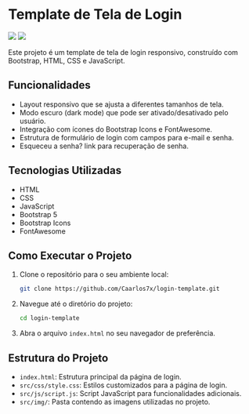 # Template de Tela de Login

<div>
<img src="https://i.imgur.com/8vhNCec.png">
<img src="https://i.imgur.com/O91W96u.png">
</div>

Este projeto é um template de tela de login responsivo, construído com Bootstrap, HTML, CSS e JavaScript.

## Funcionalidades

- Layout responsivo que se ajusta a diferentes tamanhos de tela.
- Modo escuro (dark mode) que pode ser ativado/desativado pelo usuário.
- Integração com ícones do Bootstrap Icons e FontAwesome.
- Estrutura de formulário de login com campos para e-mail e senha.
- Esqueceu a senha? link para recuperação de senha.

## Tecnologias Utilizadas

- HTML
- CSS
- JavaScript
- Bootstrap 5
- Bootstrap Icons
- FontAwesome

## Como Executar o Projeto

1. Clone o repositório para o seu ambiente local:
    ```sh
    git clone https://github.com/Caarlos7x/login-template.git
    ```

2. Navegue até o diretório do projeto:
    ```sh
    cd login-template
    ```

3. Abra o arquivo `index.html` no seu navegador de preferência.

## Estrutura do Projeto

- `index.html`: Estrutura principal da página de login.
- `src/css/style.css`: Estilos customizados para a página de login.
- `src/js/script.js`: Script JavaScript para funcionalidades adicionais.
- `src/img/`: Pasta contendo as imagens utilizadas no projeto.
